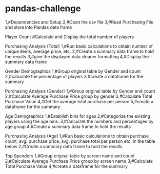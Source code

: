 # pandas-challenge







1,#Dependencies and Setup
2,#Open the csv file
3,#Read Purchasing File and store into Pandas data frame

Player Count
#Calculate and Display the total number of players

Purchasing Analysis (Total)
1,#Run basic calculations to obtain number of unique items, average price, etc.
2,#Create a summary data frame to hold the results
3,#give the displayed data cleaner formatting
4,#Display the summary data frame

Gender Demographics
1,#Group original table by Gender and count
2,#calculate the percentage of players
3,#create a dataframe for the summary

Purchasing Analysis (Gender)
1,#Group original table by Gender and count
2,#Calculate Average Purchase Price group by gender
3,#Calculate Total Purchase Value
4,#Get the average total purchase per person
5,#create a dataframe for the summary

Age Demographics
1,#Establish bins for ages
2,#Categorize the existing players using the age bins.
3,#Calculate the numbers and percentages by age group
4,#Create a summary data frame to hold the results

Purchasing Analysis (Age)
1,#Run basic calculations to obtain purchase count, avg. purchase price, avg. purchase total per person etc. in the table below
2,#Create a summary data frame to hold the results

Top Spenders
1,#Group original table by screen name and count
2,#Calculate Average Purchase Price group by screen name
3,#Calculate Total Purchase Value
4,#create a dataframe for the summary